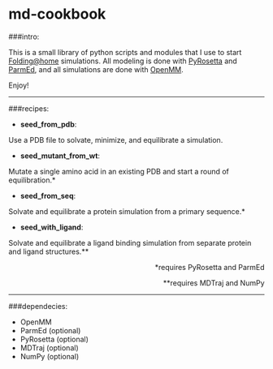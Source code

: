 # md-cookbook

###intro:

This is a small library of python scripts and modules that I use to start [Folding@home](http://folding.stanford.edu) simulations. All modeling is done with [PyRosetta](http://www.pyrosetta.org/) and [ParmEd](http://parmed.github.io/ParmEd/html/index.html), and all simulations are done with [OpenMM](http://openmm.org/).

Enjoy!

---

###recipes:

  + **seed_from_pdb**:

  Use a PDB file to solvate, minimize, and equilibrate a simulation.

  + **seed_mutant_from_wt**:

  Mutate a single amino acid in an existing PDB and start a round of
  equilibration.*

  + **seed_from_seq**:

  Solvate and equilibrate a protein simulation from a primary sequence.*

  + **seed_with_ligand**:

  Solvate and equilibrate a ligand binding simulation from separate protein and
  ligand structures.**



<p align="right">*requires PyRosetta and ParmEd</p>
<p align="right">**requires MDTraj and NumPy</p>

---

###dependecies:

  + OpenMM
  + ParmEd (optional)
  + PyRosetta (optional)
  + MDTraj (optional)
  + NumPy (optional)

